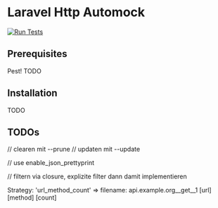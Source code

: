 # Laravel Http Automock

[![Run Tests](https://github.com/michiruf/laravel-http-automock/actions/workflows/run-tests.yml/badge.svg)](https://github.com/michiruf/laravel-http-automock/actions/workflows/run-tests.yml)

## Prerequisites

Pest!
TODO

## Installation

TODO

## TODOs

// clearen mit --prune
// updaten mit --update

// use enable_json_prettyprint

// filtern via closure, explizite filter dann damit implementieren

Strategy:
    'url_method_count' => filename: api.example.org__get__1
                                 [url] [method] [count]
